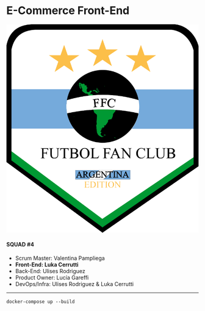 # E-Commerce Front-End

![Logo de la empresa](./public/logo.png)

#### **SQUAD #4**

- Scrum Master: Valentina Pampliega
- **Front-End: Luka Cerrutti**
- Back-End: Ulises Rodriguez
- Product Owner: Lucía Gareffi
- DevOps/Infra: Ulises Rodriguez & Luka Cerrutti

---

```
docker-compose up --build
```
